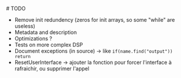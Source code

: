 # TODO

* Remove init redundency (zeros for init arrays, so some "while" are useless)
* Metadata and description 
* Optimizations     ?
* Tests on more complex DSP
* Document exceptions  (in source) -> like `if(name.find("output")) return`
* ResetUserInterface -> ajouter la fonction pour forcer l'interface à rafraichir, ou supprimer l'appel
